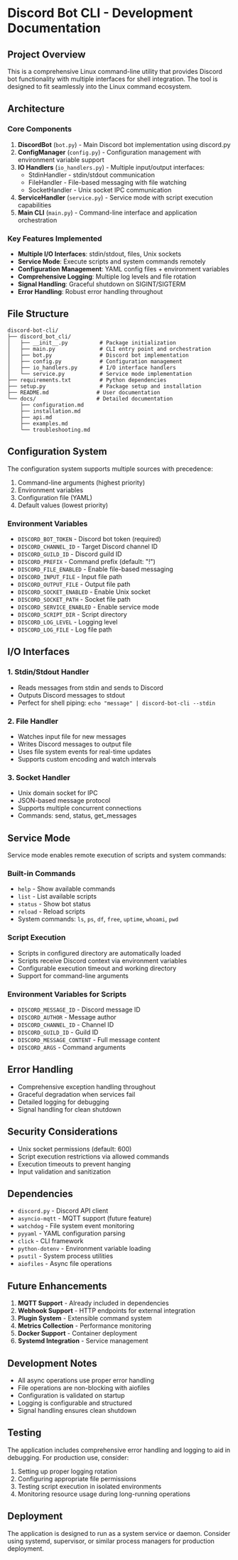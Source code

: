# Discord Bot CLI - Development Documentation

## Project Overview

This is a comprehensive Linux command-line utility that provides Discord bot functionality with multiple interfaces for shell integration. The tool is designed to fit seamlessly into the Linux command ecosystem.

## Architecture

### Core Components

1. **DiscordBot** (`bot.py`) - Main Discord bot implementation using discord.py
2. **ConfigManager** (`config.py`) - Configuration management with environment variable support
3. **IO Handlers** (`io_handlers.py`) - Multiple input/output interfaces:
   - StdinHandler - stdin/stdout communication
   - FileHandler - File-based messaging with file watching
   - SocketHandler - Unix socket IPC communication
4. **ServiceHandler** (`service.py`) - Service mode with script execution capabilities
5. **Main CLI** (`main.py`) - Command-line interface and application orchestration

### Key Features Implemented

- **Multiple I/O Interfaces**: stdin/stdout, files, Unix sockets
- **Service Mode**: Execute scripts and system commands remotely
- **Configuration Management**: YAML config files + environment variables
- **Comprehensive Logging**: Multiple log levels and file rotation
- **Signal Handling**: Graceful shutdown on SIGINT/SIGTERM
- **Error Handling**: Robust error handling throughout

## File Structure

```
discord-bot-cli/
├── discord_bot_cli/
│   ├── __init__.py          # Package initialization
│   ├── main.py              # CLI entry point and orchestration
│   ├── bot.py               # Discord bot implementation
│   ├── config.py            # Configuration management
│   ├── io_handlers.py       # I/O interface handlers
│   └── service.py           # Service mode implementation
├── requirements.txt         # Python dependencies
├── setup.py                 # Package setup and installation
├── README.md               # User documentation
└── docs/                   # Detailed documentation
    ├── configuration.md
    ├── installation.md
    ├── api.md
    ├── examples.md
    └── troubleshooting.md
```

## Configuration System

The configuration system supports multiple sources with precedence:
1. Command-line arguments (highest priority)
2. Environment variables
3. Configuration file (YAML)
4. Default values (lowest priority)

### Environment Variables

- `DISCORD_BOT_TOKEN` - Discord bot token (required)
- `DISCORD_CHANNEL_ID` - Target Discord channel ID
- `DISCORD_GUILD_ID` - Discord guild ID
- `DISCORD_PREFIX` - Command prefix (default: "!")
- `DISCORD_FILE_ENABLED` - Enable file-based messaging
- `DISCORD_INPUT_FILE` - Input file path
- `DISCORD_OUTPUT_FILE` - Output file path
- `DISCORD_SOCKET_ENABLED` - Enable Unix socket
- `DISCORD_SOCKET_PATH` - Socket file path
- `DISCORD_SERVICE_ENABLED` - Enable service mode
- `DISCORD_SCRIPT_DIR` - Script directory
- `DISCORD_LOG_LEVEL` - Logging level
- `DISCORD_LOG_FILE` - Log file path

## I/O Interfaces

### 1. Stdin/Stdout Handler
- Reads messages from stdin and sends to Discord
- Outputs Discord messages to stdout
- Perfect for shell piping: `echo "message" | discord-bot-cli --stdin`

### 2. File Handler
- Watches input file for new messages
- Writes Discord messages to output file
- Uses file system events for real-time updates
- Supports custom encoding and watch intervals

### 3. Socket Handler
- Unix domain socket for IPC
- JSON-based message protocol
- Supports multiple concurrent connections
- Commands: send, status, get_messages

## Service Mode

Service mode enables remote execution of scripts and system commands:

### Built-in Commands
- `help` - Show available commands
- `list` - List available scripts
- `status` - Show bot status
- `reload` - Reload scripts
- System commands: `ls`, `ps`, `df`, `free`, `uptime`, `whoami`, `pwd`

### Script Execution
- Scripts in configured directory are automatically loaded
- Scripts receive Discord context via environment variables
- Configurable execution timeout and working directory
- Support for command-line arguments

### Environment Variables for Scripts
- `DISCORD_MESSAGE_ID` - Discord message ID
- `DISCORD_AUTHOR` - Message author
- `DISCORD_CHANNEL_ID` - Channel ID
- `DISCORD_GUILD_ID` - Guild ID
- `DISCORD_MESSAGE_CONTENT` - Full message content
- `DISCORD_ARGS` - Command arguments

## Error Handling

- Comprehensive exception handling throughout
- Graceful degradation when services fail
- Detailed logging for debugging
- Signal handling for clean shutdown

## Security Considerations

- Unix socket permissions (default: 600)
- Script execution restrictions via allowed commands
- Execution timeouts to prevent hanging
- Input validation and sanitization

## Dependencies

- `discord.py` - Discord API client
- `asyncio-mqtt` - MQTT support (future feature)
- `watchdog` - File system event monitoring
- `pyyaml` - YAML configuration parsing
- `click` - CLI framework
- `python-dotenv` - Environment variable loading
- `psutil` - System process utilities
- `aiofiles` - Async file operations

## Future Enhancements

1. **MQTT Support** - Already included in dependencies
2. **Webhook Support** - HTTP endpoints for external integration
3. **Plugin System** - Extensible command system
4. **Metrics Collection** - Performance monitoring
5. **Docker Support** - Container deployment
6. **Systemd Integration** - Service management

## Development Notes

- All async operations use proper error handling
- File operations are non-blocking with aiofiles
- Configuration is validated on startup
- Logging is configurable and structured
- Signal handling ensures clean shutdown

## Testing

The application includes comprehensive error handling and logging to aid in debugging. For production use, consider:

1. Setting up proper logging rotation
2. Configuring appropriate file permissions
3. Testing script execution in isolated environments
4. Monitoring resource usage during long-running operations

## Deployment

The application is designed to run as a system service or daemon. Consider using systemd, supervisor, or similar process managers for production deployment.
